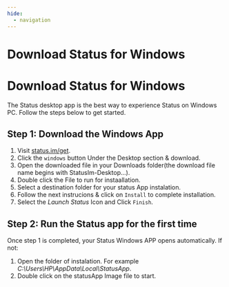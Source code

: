 ```yaml
---
hide:
  - navigation
---
```


# Download Status for Windows



# Download Status for Windows

The Status desktop app is the best way to experience Status on Windows PC. Follow the steps below to get started.

## Step 1: Download the Windows App

1. Visit [status.im/get](https://status.im/get/).
2. Click the `windows` button Under the Desktop section & download.
3. Open the downloaded file in your Downloads folder(the download file name begins with StatusIm-Desktop...).
4. Double click the File to run for instaallation.
5. Select a destination folder for your status App instalation.
6. Follow the next instrucions & click on `Install` to complete installation.
7. Select the *Launch Status* Icon and Click `Finish`.

## Step 2: Run the Status app for the first time
 Once step 1 is completed, your Status Windows APP opens automatically. If not:
 
1. Open the folder of instalation. For example *C:\Users\HP\AppData\Local\StatusApp*.
2. Double click on the statusApp Image file to start.
 

